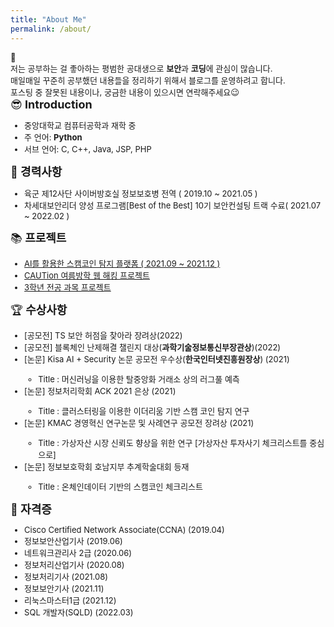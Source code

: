 ```yaml
---
title: "About Me"
permalink: /about/
---
```




<div class="notice">
  <font size="2.5em">
    📌 <br>
    저는 공부하는 걸 좋아하는 평범한 공대생으로 <b>보안</b>과 <b>코딩</b>에 관심이 많습니다.<br>
    매일매일 꾸준히 공부했던 내용들을 정리하기 위해서 블로그를 운영하려고 합니다.<br>
    포스팅 중 잘못된 내용이나, 궁금한 내용이 있으시면 연락해주세요😉<br>
  </font>
</div>


<div class="notice--primary">
  <font size="4.8em"> 😎<b> Introduction </b></font>
  <font size="2.5em">
  <ul>
    <li> 중앙대학교 컴퓨터공학과 재학 중</li>
    <li> 주 언어: <b>Python</b></li>
    <li> 서브 언어: C, C++, Java, JSP, PHP</li>
  </ul>
  </font>
</div>

<div class="notice--info">
  <font size="4.8em"> 📝<b> 경력사항 </b></font>
  <font size="2.5em">
  <ul>
    <li> 육군 제12사단 사이버방호실 정보보호병 전역 ( 2019.10 ~ 2021.05 )</li>
    <li> 차세대보안리더 양성 프로그램[Best of the Best] 10기 보안컨설팅 트랙 수료( 2021.07 ~ 2022.02 )</li>
  </ul>
  </font>
</div>

<div class="notice--warning">
  <font size="4.8em"> 📚<b> 프로젝트 </b></font>
  <font size="2.5em">
  <ul>
    <li> <a href = "https://github.com/kangmyoungseok/RugPull-Prediction-AI"> AI를 활용한 스캠코인 탐지 플랫폼 ( 2021.09 ~ 2021.12 )</a></li>
    <li> <a href = "https://github.com/WebH3ll"> CAUTion 여름방학 웹 해킹 프로젝트</a></li>
    <li> <a href = "https://github.com/CAU-Project/"> 3학년 전공 과목 프로젝트</a></li>
    
  </ul>
  </font>
</div>

<div class="notice--success">
  <font size="4.8em"> 🏆<b> 수상사항 </b></font>
  <font size="2.5em">
  <ul>
    <li> [공모전] TS 보안 허점을 찾아라 장려상(2022)</li>
    <li> [공모전] 블록체인 난제해결 챌린지 대상(<strong>과학기술정보통신부장관상</strong>)(2022)</li>
    <li> [논문] Kisa AI + Security 논문 공모전 우수상(<strong>한국인터넷진흥원장상</strong>) (2021)</li>
    <ul><li>Title : 머신러닝을 이용한 탈중앙화 거래소 상의 러그풀 예측</li></ul>
    <li> [논문] 정보처리학회 ACK 2021 은상 (2021)</li>
    <ul><li>Title : 클러스터링을 이용한
이더리움 기반 스캠 코인 탐지 연구</li></ul>
    <li> [논문] KMAC 경영혁신 연구논문 및 사례연구 공모전 장려상 (2021)</li>
    <ul><li>Title : 가상자산 시장 신뢰도 향상을 위한 연구
 [가상자산 투자사기 체크리스트를 중심으로]</li></ul>
    <li> [논문] 정보보호학회 호남지부 추계학술대회 등재</li>
    <ul><li>Title : 온체인데이터 기반의 스캠코인 체크리스트</li></ul>
  </ul>
  
  </font>
</div>

<div class="notice--danger">
  <font size="4.8em"> 📜<b> 자격증 </b></font>
  <font size="2.5em">
  <ul>
    <li> Cisco Certified Network Associate(CCNA) (2019.04)</li>
    <li> 정보보안산업기사 (2019.06)</li>
    <li> 네트워크관리사 2급 (2020.06)</li>
    <li> 정보처리산업기사 (2020.08)</li>
    <li> 정보처리기사 (2021.08)</li>
    <li> 정보보안기사 (2021.11)</li>
    <li> 리눅스마스터1급 (2021.12)</li>
    <li> SQL 개발자(SQLD) (2022.03)</li>
  </ul>
  </font>
</div>



